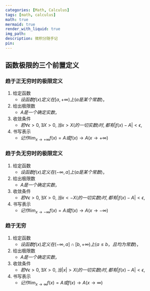 ```yaml
---
categories: [Math, Calculus]
tags: [math, calculus]
math: true
mermaid: true
render_with_liquid: true
img_path: 
description: 微积分随手记
pin: 
---
```


## 函数极限的三个前置定义

### 趋于正无穷时的极限定义
1. 给定函数 
    * $设函数f(x)定义在[a,+\infty)上(a是某个常数)，$
2. 给出极限数
    * $A是一个确定实数，$    
3. 收敛条件
    * $若\forall \epsilon>0,\exists X>0,当x>X(的一切实数)时,都有|f(x)-A|<\epsilon,$
4. 书写表示
    * $记作\lim_{x\rightarrow+\infty}{f(x)}=A或f(x)\rightarrow A(x\rightarrow +\infty)$

### 趋于负无穷时的极限定义

1. 给定函数 
    * $设函数f(x)定义在(-\infty,a]上(a是某个常数)，$
2. 给出极限数
    * $A是一个确定实数，$    
3. 收敛条件
    * $若\forall \epsilon>0,\exists X>0,当x<-X(的一切实数)时,都有|f(x)-A|<\epsilon,$
4. 书写表示
    * $记作\lim_{x\rightarrow-\infty}{f(x)}=A或f(x)\rightarrow A(x\rightarrow -\infty)$

### 趋于无穷
1. 给定函数 
    * $设函数f(x)定义在(-\infty,a]\cap[b,+\infty)上(a\leq b，且均为常数)，$
2. 给出极限数
    * $A是一个确定实数，$    
3. 收敛条件
    * $若\forall \epsilon>0,\exists X>0,当|x|>X(的一切实数)时,都有|f(x)-A|<\epsilon,$
4. 书写表示
    * $记作\lim_{x\rightarrow\infty}{f(x)}=A或f(x)\rightarrow A(x\rightarrow \infty)$
    
